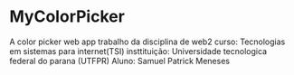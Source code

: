 # MyColorPicker
 A color picker web app
trabalho da disciplina de web2
curso: Tecnologias em sistemas para internet(TSI)
insttituição: Universidade tecnologica federal do parana (UTFPR)
Aluno: Samuel Patrick Meneses